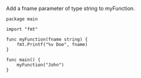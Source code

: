 Add a fname parameter of type string to myFunction.

    package main
    
    import "fmt"
    
    func myFunction(fname string) {
        fmt.Printf("%v Doe", fname)
    }
    
    func main() {
        myFunction("John")
    }
